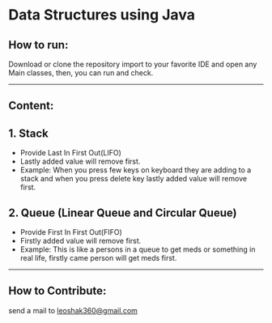 # Data Structures using Java

## How to run:

Download or clone the repository import to your favorite IDE and open any Main classes, then, you can run and check.

<hr>

## Content:

## 1. Stack

- Provide Last In First Out(LIFO)
- Lastly added value will remove first.
- Example: When you press few keys on keyboard they are adding to a stack and when you press delete key lastly added value will remove first.

## 2. Queue (Linear Queue and Circular Queue)

- Provide First In First Out(FIFO)
- Firstly added value will remove first.
- Example: This is like a persons in a queue to get meds or something in real life, firstly came person will get meds first.

<hr>

## How to Contribute:

send a mail to leoshak360@gmail.com